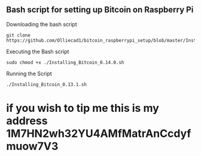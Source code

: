 ## Bash script for setting up Bitcoin on Raspberry Pi

Downloading the bash script

```
git clone https://github.com/Olliecad1/bitcoin_raspberrypi_setup/blob/master/Installing_Bitcoin_0.13.1.sh
```
Executing the Bash script
```
sudo chmod +x ./Installing_Bitcoin_0.14.0.sh
```
Running the Script
```
./Installing_Bitcoin_0.13.1.sh
```
# if you wish to tip me this is my address 1M7HN2wh32YU4AMfMatrAnCcdyfmuow7V3

